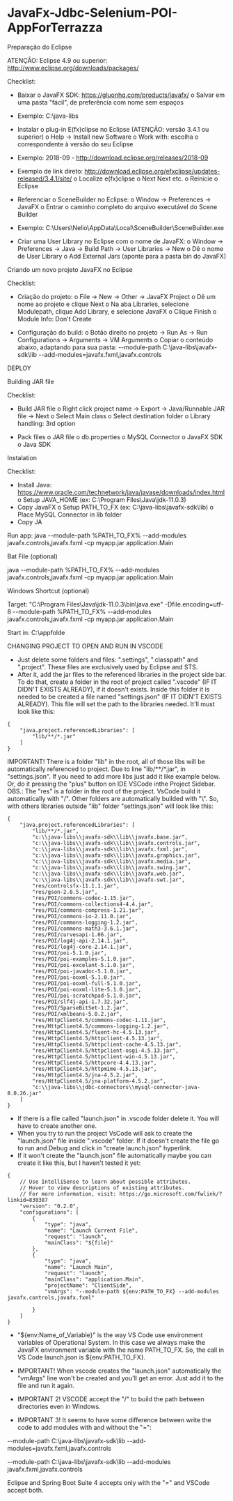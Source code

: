 # JavaFx-Jdbc-Selenium-POI-AppForTerrazza


Preparação do Eclipse

ATENÇÃO: Eclipse 4.9 ou superior: http://www.eclipse.org/downloads/packages/

Checklist:

- Baixar o JavaFX SDK: https://gluonhq.com/products/javafx/
o Salvar em uma pasta "fácil", de preferência com nome sem espaços
- Exemplo: C:\java-libs

- Instalar o plug-in E(fx)clipse no Eclipse (ATENÇÃO: versão 3.4.1 ou superior)
o Help -> Install new Software
o Work with: escolha o correspondente à versão do seu Eclipse 
- Exemplo: 2018-09 - http://download.eclipse.org/releases/2018-09
- Exemplo de link direto: http://download.eclipse.org/efxclipse/updates-released/3.4.1/site/
o Localize e(fx)clipse
o Next Next etc.
o Reinicie o Eclipse

- Referenciar o SceneBuilder no Eclipse:
o Window -> Preferences -> JavaFX
o Entrar o caminho completo do arquivo executável do Scene Builder
- Exemplo: C:\Users\Nelio\AppData\Local\SceneBuilder\SceneBuilder.exe

- Criar uma User Library no Eclipse com o nome de JavaFX: 
o Window -> Preferences -> Java -> Build Path -> User Libraries -> New
o Dê o nome de User Library
o Add External Jars (aponte para a pasta bin do JavaFX)


Criando um novo projeto JavaFX no Eclipse

Checklist:

- Criação do projeto:
o File -> New -> Other -> JavaFX Project
o Dê um nome ao projeto e clique Next
o Na aba Libraries, selecione Modulepath, clique Add Library, e selecione JavaFX
o Clique Finish
o Module Info: Don't Create

- Configuração do build:
o Botão direito no projeto -> Run As -> Run Configurations -> Arguments -> VM Arguments
o Copiar o conteúdo abaixo, adaptando para sua pasta:
--module-path C:\java-libs\javafx-sdk\lib --add-modules=javafx.fxml,javafx.controls



DEPLOY

Building JAR file 

Checklist: 

- Build JAR file 
o Right click project name -> Export -> Java/Runnable JAR file -> Next 
o Select Main class 
o Select destination folder 
o Library handling: 3rd option

- Pack files 
o JAR file 
o db.properties 
o MySQL Connector 
o JavaFX SDK 
o Java SDK 


Instalation 

Checklist: 

- Install Java: https://www.oracle.com/technetwork/java/javase/downloads/index.html
o Setup JAVA_HOME (ex: C:\Program Files\Java\jdk-11.0.3) 
- Copy JavaFX 
o Setup PATH_TO_FX (ex: C:\java-libs\javafx-sdk\lib) 
o Place MySQL Connector in lib folder 
- Copy JA

Run app: 
java --module-path %PATH_TO_FX% --add-modules javafx.controls,javafx.fxml -cp myapp.jar 
application.Main 

Bat File (optional) 

java --module-path %PATH_TO_FX% --add-modules javafx.controls,javafx.fxml -cp myapp.jar 
application.Main 

Windows Shortcut (optional) 

Target: 
"C:\Program Files\Java\jdk-11.0.3\bin\java.exe" -Dfile.encoding=utf-8 --module-path %PATH_TO_FX% --add-modules 
javafx.controls,javafx.fxml -cp myapp.jar application.Main 

Start in: 
C:\appfolde


CHANGING PROJECT TO OPEN AND RUN IN VSCODE

- Just delete some folders and files: ".settings", ".classpath" and ".project". These files are exclusively used by Eclipse and STS.
- After it, add the jar files to the referenced libraries in the project side bar. To do that, create a folder in the root of project called ".vscode" (IF IT DIDN'T EXISTS ALREADY), if it doesn't exists.
Inside this folder it is needed to be created a file named "settings.json" (IF IT DIDN'T EXISTS ALREADY). This file will set the path to the libraries needed. It'll must look like this:

```
{
    "java.project.referencedLibraries": [
        "lib/**/*.jar"
    ]
}
```

IMPORTANT! There is a folder "lib" in the root, all of those libs will be automatically referenced to project. Due to line "lib/**/*.jar", in "settings.json".
If you need to add more libs just add it like example below. Or, do it pressing the "plus" button on IDE VSCode inthe Project Sidebar.
OBS.: The "res" is a folder in the root of the project. VsCode build it automatically with "/". Other folders are automatically builded with "\\". So, with others libraries outside "lib" folder "settings.json" will look like this:

```
{
    "java.project.referencedLibraries": [
        "lib/**/*.jar",
        "c:\\java-libs\\javafx-sdk\\lib\\javafx.base.jar",
        "c:\\java-libs\\javafx-sdk\\lib\\javafx.controls.jar",
        "c:\\java-libs\\javafx-sdk\\lib\\javafx.fxml.jar",
        "c:\\java-libs\\javafx-sdk\\lib\\javafx.graphics.jar",
        "c:\\java-libs\\javafx-sdk\\lib\\javafx.media.jar",
        "c:\\java-libs\\javafx-sdk\\lib\\javafx.swing.jar",
        "c:\\java-libs\\javafx-sdk\\lib\\javafx.web.jar",
        "c:\\java-libs\\javafx-sdk\\lib\\javafx-swt.jar",
        "res/controlsfx-11.1.1.jar",
        "res/gson-2.8.5.jar",
        "res/POI/commons-codec-1.15.jar",
        "res/POI/commons-collections4-4.4.jar",
        "res/POI/commons-compress-1.21.jar",
        "res/POI/commons-io-2.11.0.jar",
        "res/POI/commons-logging-1.2.jar",
        "res/POI/commons-math3-3.6.1.jar",
        "res/POI/curvesapi-1.06.jar",
        "res/POI/log4j-api-2.14.1.jar",
        "res/POI/log4j-core-2.14.1.jar",
        "res/POI/poi-5.1.0.jar",
        "res/POI/poi-examples-5.1.0.jar",
        "res/POI/poi-excelant-5.1.0.jar",
        "res/POI/poi-javadoc-5.1.0.jar",
        "res/POI/poi-ooxml-5.1.0.jar",
        "res/POI/poi-ooxml-full-5.1.0.jar",
        "res/POI/poi-ooxml-lite-5.1.0.jar",
        "res/POI/poi-scratchpad-5.1.0.jar",
        "res/POI/slf4j-api-1.7.32.jar",
        "res/POI/SparseBitSet-1.2.jar",
        "res/POI/xmlbeans-5.0.2.jar",
        "res/HttpClient4.5/commons-codec-1.11.jar",
        "res/HttpClient4.5/commons-logging-1.2.jar",
        "res/HttpClient4.5/fluent-hc-4.5.13.jar",
        "res/HttpClient4.5/httpclient-4.5.13.jar",
        "res/HttpClient4.5/httpclient-cache-4.5.13.jar",
        "res/HttpClient4.5/httpclient-osgi-4.5.13.jar",
        "res/HttpClient4.5/httpclient-win-4.5.13.jar",
        "res/HttpClient4.5/httpcore-4.4.13.jar",
        "res/HttpClient4.5/httpmime-4.5.13.jar",
        "res/HttpClient4.5/jna-4.5.2.jar",
        "res/HttpClient4.5/jna-platform-4.5.2.jar",
        "c:\\java-libs\\jdbc-connectors\\mysql-connector-java-8.0.26.jar"
    ]
}
```

- If there is a file called "launch.json" in .vscode folder delete it. You will have to create another one.
- When you try to run the project VsCode will ask to create the "launch.json" file inside ".vscode" folder. If it doesn't create the file go to run and Debug and click in "create launch.json" hyperlink.
- If it won't create the "launch.json" file automatically maybe you can create it like this, but I haven't tested it yet:

```
{
    // Use IntelliSense to learn about possible attributes.
    // Hover to view descriptions of existing attributes.
    // For more information, visit: https://go.microsoft.com/fwlink/?linkid=830387
    "version": "0.2.0",
    "configurations": [
        {
            "type": "java",
            "name": "Launch Current File",
            "request": "launch",
            "mainClass": "${file}"
        },
        {
            "type": "java",
            "name": "Launch Main",
            "request": "launch",
            "mainClass": "application.Main",
            "projectName": "ClientSide",
            "vmArgs": "--module-path ${env:PATH_TO_FX} --add-modules javafx.controls,javafx.fxml"

        }
    ]
}
```

- "${env:Name_of_Variable}"
is the way VS Code use environment variables of Operational System. In this case we always make the JavaFX environment variable with the name PATH_TO_FX. So, the call in VS Code launch.json is ${env:PATH_TO_FX}.

- IMPORTANT! When vscode creates the "launch.json" automatically the "vmArgs" line won't be created and you'll get an error. Just add it to the file and run it again.

- IMPORTANT 2! VSCODE accept the "/" to build the path between directories even in Windows. 

- IMPORTANT 3! It seems to have some difference between write the code to add modules with and without the "=":

--module-path C:\java-libs\javafx-sdk\lib --add-modules=javafx.fxml,javafx.controls

--module-path C:\java-libs\javafx-sdk\lib --add-modules javafx.fxml,javafx.controls

Eclipse and Spring Boot Suite 4 accepts only with the "=" and VSCode accept both.

